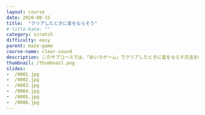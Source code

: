 ```yaml
---
layout: course
date: 2020-08-15
title:  "クリアしたときに音をならそう"
# title-kana: ""
category: scratch
difficulty: easy
parent:	maze-game
course-name: clear-sound
description: このサブコースでは、「めいろゲーム」でクリアしたときに音をならす方法を解説します。スライドで誰でも簡単に学べるビジュアルプログラミング学習サイト「メクルン」を使って、Scratch（スクラッチ）の学習をはじめよう。
thumbnail: /thumbnail.png
slides:
-  /0001.jpg
-  /0002.jpg
-  /0003.jpg
-  /0004.jpg
-  /0005.jpg
-  /0006.jpg
---
```

